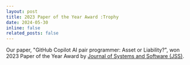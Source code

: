 ```yaml
---
layout: post
title: 2023 Paper of the Year Award :Trophy
date: 2024-05-30 
inline: false
related_posts: false
---
```


Our paper, "GitHub Copilot AI pair programmer: Asset or Liability?", won 2023 Paper of the Year Award by  <a href='https://www.sciencedirect.com/journal/journal-of-systems-and-software/about/announcements'>Journal of Systems and Software (JSS)</a>. 
